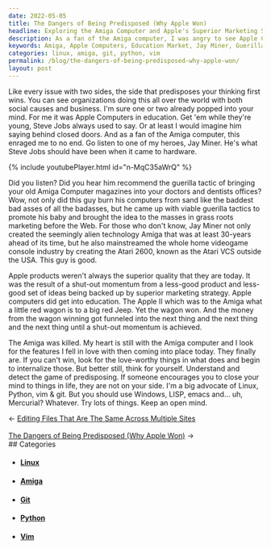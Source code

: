 ```yaml
---
date: 2022-05-05
title: The Dangers of Being Predisposed (Why Apple Won)
headline: Exploring the Amiga Computer and Apple's Superior Marketing Strategies
description: As a fan of the Amiga computer, I was angry to see Apple Computers winning in the education market. Jay Miner, the creator of the Amiga, suggested a guerilla tactic to bring his computer magazines into doctors and dentists offices. Despite Apple's superior marketing, I still love the Amiga and look for its features in today's technology. I advocate for Linux, Python, vim & git, and I encourage others to explore these technologies.
keywords: Amiga, Apple Computers, Education Market, Jay Miner, Guerilla Tactic, Superior Marketing, Linux, Python, Vim, Git
categories: linux, amiga, git, python, vim
permalink: /blog/the-dangers-of-being-predisposed-why-apple-won/
layout: post
---
```



Like every issue with two sides, the side that predisposes your thinking first
wins. You can see organizations doing this all over the world with both social
causes and business. I'm sure one or two already popped into your mind. For me
it was Apple Computers in education. Get 'em while they're young, Steve Jobs
always used to say. Or at least I would imagine him saying behind closed doors.
And as a fan of the Amiga computer, this enraged me to no end. Go listen to one
of my heroes, Jay Miner. He's what Steve Jobs should have been when it came to
hardware.

{% include youtubePlayer.html id="n-MqC35aWrQ" %}

Did you listen? Did you hear him recommend the guerilla tactic of bringing your
old Amiga Computer magazines into your doctors and dentists offices? Wow, not
only did this guy burn his computers from sand like the baddest bad asses of
all the badasses, but he came up with viable guerilla tactics to promote his
baby and brought the idea to the masses in grass roots marketing before the
Web. For those who don't know, Jay Miner not only created the seemingly alien
technology Amiga that was at least 30-years ahead of its time, but he also
mainstreamed the whole home videogame console industry by creating the Atari
2600, known as the Atari VCS outside the USA. This guy is good.

Apple products weren't always the superior quality that they are today. It was
the result of a shut-out momentum from a less-good product and less-good set of
ideas being backed up by superior marketing strategy. Apple computers did get
into education. The Apple II which was to the Amiga what a little red wagon is
to a big red Jeep. Yet the wagon won. And the money from the wagon winning got
funneled into the next thing and the next thing and the next thing until a
shut-out momentum is achieved.

The Amiga was killed. My heart is still with the Amiga computer and I look for
the features I fell in love with then coming into place today. They finally
are. If you can't win, look for the love-worthy things in what does and begin
to internalize those. But better still, think for yourself. Understand and
detect the game of predisposing. If someone encourages you to close your mind
to things in life, they are not on your side. I'm a big advocate of Linux,
Python, vim & git. But you should use Windows, LISP, emacs and... uh,
Mercurial? Whatever. Try lots of things. Keep an open mind.


<div class="arrow-links"><div class="post-nav-prev"><span class="arrow">&larr;&nbsp;</span><a href="/blog/editing-files-that-are-the-same-across-multiple-sites/">Editing Files That Are The Same Across Multiple Sites</a></div> &nbsp; <div class="post-nav-next"><a href="/blog/the-dangers-of-being-predisposed-why-apple-won/">The Dangers of Being Predisposed (Why Apple Won)</a><span class="arrow">&nbsp;&rarr;</span></div></div>
## Categories

<ul>
<li><h4><a href='/linux/'>Linux</a></h4></li>
<li><h4><a href='/amiga/'>Amiga</a></h4></li>
<li><h4><a href='/git/'>Git</a></h4></li>
<li><h4><a href='/python/'>Python</a></h4></li>
<li><h4><a href='/vim/'>Vim</a></h4></li></ul>